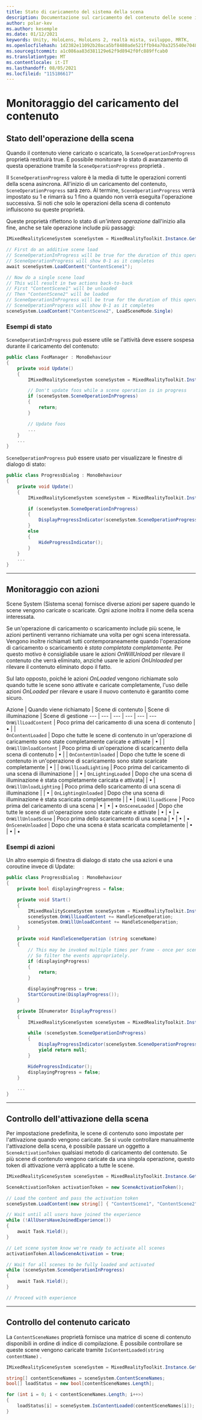```yaml
---
title: Stato di caricamento del sistema della scena
description: Documentazione sul caricamento del contenuto delle scene in MRTK
author: polar-kev
ms.author: kesemple
ms.date: 01/12/2021
keywords: Unity, HoloLens, HoloLens 2, realtà mista, sviluppo, MRTK,
ms.openlocfilehash: 1d2382e11092b20aca5bf8480ade521ffb94a70a325540e70487d7f581e8cf15
ms.sourcegitcommit: a1c086aa83d381129e62f9d8942f0fc889ffcab0
ms.translationtype: MT
ms.contentlocale: it-IT
ms.lasthandoff: 08/05/2021
ms.locfileid: "115186617"
---
```

# <a name="monitoring-content-loading"></a>Monitoraggio del caricamento del contenuto

## <a name="scene-operation-progress"></a>Stato dell'operazione della scena

Quando il contenuto viene caricato o scaricato, la `SceneOperationInProgress` proprietà restituirà true. È possibile monitorare lo stato di avanzamento di questa operazione tramite la `SceneOperationProgress` proprietà .

Il `SceneOperationProgress` valore è la media di tutte le operazioni correnti della scena asincrona. All'inizio di un caricamento del contenuto, `SceneOperationProgress` sarà zero. Al termine, `SceneOperationProgress` verrà impostato su 1 e rimarrà su 1 fino a quando non verrà eseguita l'operazione successiva. Si noti che solo le operazioni della scena di contenuto influiscono su queste proprietà.

Queste proprietà riflettono lo stato di *un'intera operazione* dall'inizio alla fine, anche se tale operazione include più passaggi:

```c#
IMixedRealitySceneSystem sceneSystem = MixedRealityToolkit.Instance.GetService<IMixedRealitySceneSystem>();

// First do an additive scene load
// SceneOperationInProgress will be true for the duration of this operation
// SceneOperationProgress will show 0-1 as it completes
await sceneSystem.LoadContent("ContentScene1");

// Now do a single scene load
// This will result in two actions back-to-back
// First "ContentScene1" will be unloaded
// Then "ContentScene2" will be loaded
// SceneOperationInProgress will be true for the duration of this operation
// SceneOperationProgress will show 0-1 as it completes
sceneSystem.LoadContent("ContentScene2", LoadSceneMode.Single)
```

### <a name="progress-examples"></a>Esempi di stato

`SceneOperationInProgress` può essere utile se l'attività deve essere sospesa durante il caricamento del contenuto:

```c#
public class FooManager : MonoBehaviour
{
    private void Update()
    {
        IMixedRealitySceneSystem sceneSystem = MixedRealityToolkit.Instance.GetService<IMixedRealitySceneSystem>();

        // Don't update foos while a scene operation is in progress
        if (sceneSystem.SceneOperationInProgress)
        {
            return;
        }

        // Update foos
        ...
    }
    ...
}
```

`SceneOperationProgress` può essere usato per visualizzare le finestre di dialogo di stato:

```c#
public class ProgressDialog : MonoBehaviour
{
    private void Update()
    {
        IMixedRealitySceneSystem sceneSystem = MixedRealityToolkit.Instance.GetService<IMixedRealitySceneSystem>();

        if (sceneSystem.SceneOperationInProgress)
        {
            DisplayProgressIndicator(sceneSystem.SceneOperationProgress);
        }
        else
        {
            HideProgressIndicator();
        }
    }
    ...
}
```

---

## <a name="monitoring-with-actions"></a>Monitoraggio con azioni

Scene System (Sistema scena) fornisce diverse azioni per sapere quando le scene vengono caricate o scaricate. Ogni azione inoltra il nome della scena interessata.

Se un'operazione di caricamento o scaricamento include più scene, le azioni pertinenti verranno richiamate una volta per ogni scena interessata. Vengono inoltre richiamati tutti contemporaneamente quando l'operazione di caricamento o scaricamento è *stata completata completamente.* Per questo motivo è consigliabile usare le azioni *OnWillUnload* per rilevare il contenuto che verrà eliminato, anziché usare le azioni *OnUnloaded* per rilevare il contenuto eliminato dopo il fatto. 

Sul lato opposto, poiché le azioni *OnLoaded* vengono richiamate solo quando tutte le scene sono attivate e caricate completamente, l'uso delle azioni *OnLoaded* per rilevare e usare il nuovo contenuto è garantito come sicuro.

Azione | Quando viene richiamato | Scene di contenuto | Scene di illuminazione | Scene di gestione
--- | --- | --- | --- | --- | ---
`OnWillLoadContent` | Poco prima del caricamento di una scena di contenuto | • | |  
`OnContentLoaded` | Dopo che tutte le scene di contenuto in un'operazione di caricamento sono state completamente caricate e attivate | • | |
`OnWillUnloadContent` | Poco prima di un'operazione di scaricamento della scena di contenuto | • | |
`OnContentUnloaded` | Dopo che tutte le scene di contenuto in un'operazione di scaricamento sono state scaricate completamente | • | |
`OnWillLoadLighting` | Poco prima del caricamento di una scena di illuminazione | | • |
`OnLightingLoaded` | Dopo che una scena di illuminazione è stata completamente caricata e attivata| | • |
`OnWillUnloadLighting` | Poco prima dello scaricamento di una scena di illuminazione | | • |
`OnLightingUnloaded` | Dopo che una scena di illuminazione è stata scaricata completamente | | • |
`OnWillLoadScene` | Poco prima del caricamento di una scena | • | • | •
`OnSceneLoaded` | Dopo che tutte le scene di un'operazione sono state caricate e attivate | • | • | •
`OnWillUnloadScene` | Poco prima dello scaricamento di una scena | • | • | •
`OnSceneUnloaded` | Dopo che una scena è stata scaricata completamente |  • | • | •

### <a name="action-examples"></a>Esempi di azioni

Un altro esempio di finestra di dialogo di stato che usa azioni e una coroutine invece di Update:

```c#
public class ProgressDialog : MonoBehaviour
{
    private bool displayingProgress = false;

    private void Start()
    {
        IMixedRealitySceneSystem sceneSystem = MixedRealityToolkit.Instance.GetService<IMixedRealitySceneSystem>();
        sceneSystem.OnWillLoadContent += HandleSceneOperation;
        sceneSystem.OnWillUnloadContent += HandleSceneOperation;
    }

    private void HandleSceneOperation (string sceneName)
    {
        // This may be invoked multiple times per frame - once per scene being loaded or unloaded.
        // So filter the events appropriately.
        if (displayingProgress)
        {
            return;
        }

        displayingProgress = true;
        StartCoroutine(DisplayProgress());
    }

    private IEnumerator DisplayProgress()
    {
        IMixedRealitySceneSystem sceneSystem = MixedRealityToolkit.Instance.GetService<IMixedRealitySceneSystem>();

        while (sceneSystem.SceneOperationInProgress)
        {
            DisplayProgressIndicator(sceneSystem.SceneOperationProgress);
            yield return null;
        }

        HideProgressIndicator();
        displayingProgress = false;
    }

    ...
}
```

---

## <a name="controlling-scene-activation"></a>Controllo dell'attivazione della scena

Per impostazione predefinita, le scene di contenuto sono impostate per l'attivazione quando vengono caricate. Se si vuole controllare manualmente l'attivazione della scena, è possibile passare un oggetto a `SceneActivationToken` qualsiasi metodo di caricamento del contenuto. Se più scene di contenuto vengono caricate da una singola operazione, questo token di attivazione verrà applicato a tutte le scene.

```c#
IMixedRealitySceneSystem sceneSystem = MixedRealityToolkit.Instance.GetService<IMixedRealitySceneSystem>();

SceneActivationToken activationToken = new SceneActivationToken();

// Load the content and pass the activation token
sceneSystem.LoadContent(new string[] { "ContentScene1", "ContentScene2", "ContentScene3" }, LoadSceneMode.Additive, activationToken);

// Wait until all users have joined the experience
while (!AllUsersHaveJoinedExperience())
{
    await Task.Yield();
}

// Let scene system know we're ready to activate all scenes
activationToken.AllowSceneActivation = true;

// Wait for all scenes to be fully loaded and activated
while (sceneSystem.SceneOperationInProgress)
{
    await Task.Yield();
}

// Proceed with experience
```

---

## <a name="checking-which-content-is-loaded"></a>Controllo del contenuto caricato

La `ContentSceneNames` proprietà fornisce una matrice di scene di contenuto disponibili in ordine di indice di compilazione. È possibile controllare se queste scene vengono caricate tramite `IsContentLoaded(string contentName)` .

```c#
IMixedRealitySceneSystem sceneSystem = MixedRealityToolkit.Instance.GetService<IMixedRealitySceneSystem>();

string[] contentSceneNames = sceneSystem.ContentSceneNames;
bool[] loadStatus = new bool[contentSceneNames.Length];

for (int i = 0; i < contentSceneNames.Length; i++>)
{
    loadStatus[i] = sceneSystem.IsContentLoaded(contentSceneNames[i]);
}
```
